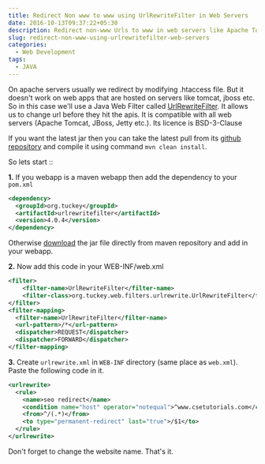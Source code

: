 ```yaml
---
title: Redirect Non www to www using UrlRewriteFilter in Web Servers
date: 2016-10-13T09:37:22+05:30
description: Redirect non-www Urls to www in web servers like Apache Tomcat, JBoss, Jetty with the help of UrlRewriteFilter
slug: redirect-non-www-using-urlrewritefilter-web-servers
categories:
  - Web Development
tags:
  - JAVA
---
```

On apache servers usually we redirect by modifying .htaccess file. But it doesn't work on web apps that are hosted on servers like tomcat, jboss etc. So in this case we'll use a Java Web Filter called [UrlRewriteFilter](http://tuckey.org/urlrewrite/). It allows us to change url before they hit the apis. It is compatible with all web servers (Apache Tomcat, JBoss, Jetty etc.). Its licence is BSD-3-Clause

If you want the latest jar then you can take the latest pull from its [github repository](https://github.com/paultuckey/urlrewritefilter) and compile it using command `mvn clean install`. 

So lets start ::

**1.** If you webapp is a maven webapp then add the dependency to your `pom.xml`

```xml
<dependency>
  <groupId>org.tuckey</groupId>
  <artifactId>urlrewritefilter</artifactId>
  <version>4.0.4</version>
</dependency>
```

Otherwise [download](http://central.maven.org/maven2/org/tuckey/urlrewritefilter/4.0.4/urlrewritefilter-4.0.4.jar) the jar file directly from maven repository and add in your webapp.

**2.** Now add this code in your WEB-INF/web.xml

```xml
<filter>
    <filter-name>UrlRewriteFilter</filter-name>
    <filter-class>org.tuckey.web.filters.urlrewrite.UrlRewriteFilter</filter-class>
</filter>
<filter-mapping>
  <filter-name>UrlRewriteFilter</filter-name>
  <url-pattern>/*</url-pattern>
  <dispatcher>REQUEST</dispatcher>
  <dispatcher>FORWARD</dispatcher>
</filter-mapping>
```

**3.** Create `urlrewrite.xml` in `WEB-INF` directory (same place as `web.xml`). Paste the following code in it.

```xml
<urlrewrite>
  <rule>
    <name>seo redirect</name>
    <condition name="host" operator="notequal">^www.csetutorials.com</condition>
    <from>^/(.*)</from>
    <to type="permanent-redirect" last="true">/$1</to>
  </rule>
</urlrewrite>
```

Don't forget to change the website name. That's it.